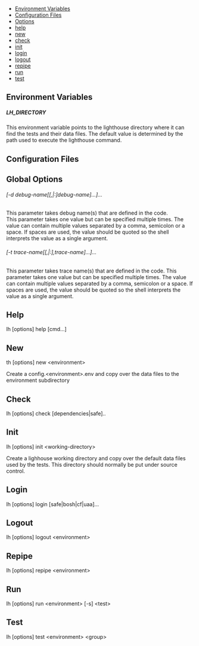 
- [Environment Variables](##environment-variables)
- [Configuration Files](##configuration-files)
- [Options](##global-options)
- [help](##help)
- [new](##new)
- [check](##check)
- [init](##init)
- [login](##login)
- [logout](##logout)
- [repipe](##repipe)
- [run](##run)
- [test](##test)

## Environment Variables

##### LH_DIRECTORY

This environment variable points to the lighthouse directory where it can find
the tests and their data files.   The default value is determined by the path
used to execute the lighthouse command. 

## Configuration Files

## Global Options
###### [-d debug-name[[,|:]debug-name]...]... 
This parameter takes debug name(s) that are defined in the code.  
This parameter takes one value but can be specified multiple times.
The value can contain multiple values separated by a comma, semicolon or a space.
If spaces are used, the value should be quoted so the shell interprets the value as a single argument.

###### [-t trace-name[[,|:],trace-name]...]...
This parameter takes trace name(s) that are defined in the code.
This parameter takes one value but can be specified multiple times.
The value can contain multiple values separated by a comma, semicolon or a space.
If spaces are used, the value should be quoted so the shell interprets the value as a single argument.


## Help
lh [options] help [cmd...]


## New
th [options] new \<environment\>

Create a config.\<environment\>.env and copy over the data files to the environment subdirectory

## Check
lh [options] check [dependencies|safe]..

## Init
lh [options] init \<working-directory\>

Create a lighhouse working directory and copy over the 
default data files used by the tests.  This directory 
should normally be put under source control.

## Login
lh [options] login [safe|bosh|cf|uaa]...

## Logout
lh [options] logout \<environment\>

## Repipe
lh [options] repipe \<environment\>

## Run
lh [options] run \<environment\> [-s] \<test\>

## Test
lh [options] test \<environment\> \<group\>
